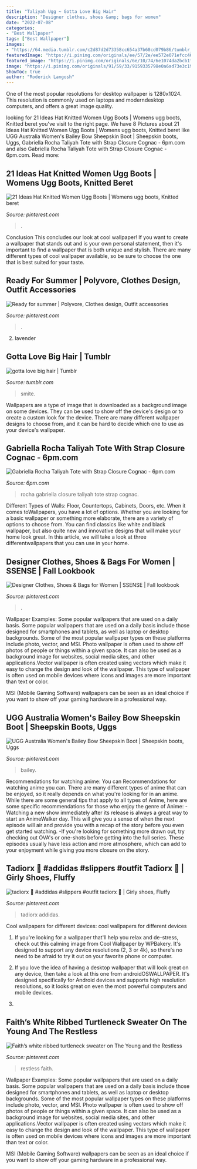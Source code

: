 ```yaml
---
title: "Taliyah Ugg ~ Gotta Love Big Hair"
description: "Designer clothes, shoes &amp; bags for women"
date: "2022-07-08"
categories:
- "Best Wallpaper"
tags: ["Best Wallpaper"]
images:
- "https://64.media.tumblr.com/c2d87d2d73358cc654a37b68cd079b86/tumblr_oivihplGsM1r8w77co1_500.png"
featuredImage: "https://i.pinimg.com/originals/ee/57/2e/ee572e071efcc46a1109a7050d6b8791.jpg"
featured_image: "https://i.pinimg.com/originals/6e/10/74/6e1074da2bcb1f518d34f6e437ac8b71.jpg"
image: "https://i.pinimg.com/originals/91/59/33/9159335798e0a6ad73e3c193351393ae.jpg"
ShowToc: true
author: "Roderick Langosh"
---
```



One of the most popular resolutions for desktop wallpaper is 1280x1024. This resolution is commonly used on laptops and moderndesktop computers, and offers a great image quality.

	

		
looking for 21 Ideas Hat Knitted Women Ugg Boots | Womens ugg boots, Knitted beret you've visit to the right page. We have 8 Pictures about 21 Ideas Hat Knitted Women Ugg Boots | Womens ugg boots, Knitted beret like UGG Australia Women&#039;s Bailey Bow Sheepskin Boot | Sheepskin boots, Uggs, Gabriella Rocha Taliyah Tote with Strap Closure Cognac - 6pm.com and also Gabriella Rocha Taliyah Tote with Strap Closure Cognac - 6pm.com. Read more:
		
    
## 21 Ideas Hat Knitted Women Ugg Boots | Womens Ugg Boots, Knitted Beret

<img loading=lazy src="https://i.pinimg.com/originals/91/59/33/9159335798e0a6ad73e3c193351393ae.jpg" onerror="this.onerror=null;this.src='https://tse2.mm.bing.net/th?id=OIP.th0ynl42G1EeTLq8e0fz5AAAAA&amp;pid=15.1';" alt="21 Ideas Hat Knitted Women Ugg Boots | Womens ugg boots, Knitted beret">

_Source: pinterest.com_

>. 

	

Conclusion
This concludes our look at cool wallpaper! If you want to create a wallpaper that stands out and is your own personal statement, then it's important to find a wallpaper that is both unique and stylish. There are many different types of cool wallpaper available, so be sure to choose the one that is best suited for your taste.

    
## Ready For Summer | Polyvore, Clothes Design, Outfit Accessories

<img loading=lazy src="https://i.pinimg.com/originals/aa/24/4f/aa244f90a8f604cd6757687322ab720e.jpg" onerror="this.onerror=null;this.src='https://tse2.mm.bing.net/th?id=OIP.TG-iGpNysG-id7OGtHA7zwHaHf&amp;pid=15.1';" alt="Ready for summer | Polyvore, Clothes design, Outfit accessories">

_Source: pinterest.com_

>. 

	

2. lavender 

    
## Gotta Love Big Hair | Tumblr

<img loading=lazy src="https://64.media.tumblr.com/c2d87d2d73358cc654a37b68cd079b86/tumblr_oivihplGsM1r8w77co1_500.png" onerror="this.onerror=null;this.src='https://tse3.mm.bing.net/th?id=OIP.8lzUxbA-rOR1WXSCz2eoFQHaHn&amp;pid=15.1';" alt="gotta love big hair | Tumblr">

_Source: tumblr.com_

>smite. 

	

Wallpapers are a type of image that is downloaded as a background image on some devices. They can be used to show off the device's design or to create a custom look for the device. There are many different wallpaper designs to choose from, and it can be hard to decide which one to use as your device's wallpaper.

    
## Gabriella Rocha Taliyah Tote With Strap Closure Cognac - 6pm.com

<img loading=lazy src="http://www.zappos.com/images/z/3/6/7/1/3/8/3671380-4-MULTIVIEW.jpg" onerror="this.onerror=null;this.src='https://tse1.mm.bing.net/th?id=OIP.5zuKPKUmJf93z7xOUsYGRgHaFj&amp;pid=15.1';" alt="Gabriella Rocha Taliyah Tote with Strap Closure Cognac - 6pm.com">

_Source: 6pm.com_

>rocha gabriella closure taliyah tote strap cognac. 

	

Different Types of Walls: Floor, Countertops, Cabinets, Doors, etc.
When it comes toWallpapers, you have a lot of options. Whether you are looking for a basic wallpaper or something more elaborate, there are a variety of options to choose from. You can find classics like white and black wallpaper, but also quite new and innovative designs that will make your home look great. In this article, we will take a look at three differentwallpapers that you can use in your home.

    
## Designer Clothes, Shoes &amp; Bags For Women | SSENSE | Fall Lookbook

<img loading=lazy src="https://i.pinimg.com/originals/b9/41/7e/b9417eec42fac32c7a21b7998e47ae6f.jpg" onerror="this.onerror=null;this.src='https://tse2.mm.bing.net/th?id=OIP.zcRUT24pKJijA8tIFK3RIwHaHI&amp;pid=15.1';" alt="Designer Clothes, Shoes &amp; Bags for Women | SSENSE | Fall lookbook">

_Source: pinterest.com_

>. 

	

Wallpaper Examples: Some popular wallpapers that are used on a daily basis.
Some popular wallpapers that are used on a daily basis include those designed for smartphones and tablets, as well as laptop or desktop backgrounds. Some of the most popular wallpaper types on these platforms include photo, vector, and MSI. 
Photo wallpaper is often used to show off photos of people or things within a given space. It can also be used as a background image for websites, social media sites, and other applications.Vector wallpaper is often created using vectors which make it easy to change the design and look of the wallpaper. This type of wallpaper is often used on mobile devices where icons and images are more important than text or color. 

MSI (Mobile Gaming Software) wallpapers can be seen as an ideal choice if you want to show off your gaming hardware in a professional way.

    
## UGG Australia Women&#039;s Bailey Bow Sheepskin Boot | Sheepskin Boots, Uggs

<img loading=lazy src="https://i.pinimg.com/originals/ee/57/2e/ee572e071efcc46a1109a7050d6b8791.jpg" onerror="this.onerror=null;this.src='https://tse3.mm.bing.net/th?id=OIP.pKQRLvuFFqRJBHfLesYK1gHaHa&amp;pid=15.1';" alt="UGG Australia Women&#039;s Bailey Bow Sheepskin Boot | Sheepskin boots, Uggs">

_Source: pinterest.com_

>bailey. 

	

Recommendations for watching anime: You can
Recommendations for watching anime you can. There are many different types of anime that can be enjoyed, so it really depends on what you're looking for in an anime. While there are some general tips that apply to all types of Anime, here are some specific recommendations for those who enjoy the genre of Anime: 
-Watching a new show immediately after its release is always a great way to start an AnimeWalker day. This will give you a sense of when the next episode will air and provide you with a recap of the story before you even get started watching. 
-If you're looking for something more drawn out, try checking out OVA's or one-shots before getting into the full series. These episodes usually have less action and more atmosphere, which can add to your enjoyment while giving you more closure on the story.

    
## Tadiorx 🍒 #addidas #slippers #outfit Tadiorx 🍒 | Girly Shoes, Fluffy

<img loading=lazy src="https://i.pinimg.com/originals/ec/8c/43/ec8c43fb0a9a7c4713577338f7a6bc36.jpg" onerror="this.onerror=null;this.src='https://tse4.mm.bing.net/th?id=OIP.U5TBH5a-EcSjfNXAylusCAHaOy&amp;pid=15.1';" alt="tadiorx 🍒 #addidas #slippers #outfit tadiorx 🍒 | Girly shoes, Fluffy">

_Source: pinterest.com_

>tadiorx addidas. 

	

Cool wallpapers for different devices:
cool wallpapers for different devices 

1. If you're looking for a wallpaper that'll help you relax and de-stress, check out this calming image from Cool Wallpaper by WPBakery. It's designed to support any device resolutions (2, 3 or 4k), so there's no need to be afraid to try it out on your favorite phone or computer.

2. If you love the idea of having a desktop wallpaper that will look great on any device, then take a look at this one from androidOSWALLPAPER. It's designed specifically for Android devices and supports high resolution resolutions, so it looks great on even the most powerful computers and mobile devices.

3.

    
## Faith’s White Ribbed Turtleneck Sweater On The Young And The Restless

<img loading=lazy src="https://i.pinimg.com/originals/6e/10/74/6e1074da2bcb1f518d34f6e437ac8b71.jpg" onerror="this.onerror=null;this.src='https://tse2.mm.bing.net/th?id=OIP.I85ETkTkWv7Qtr1XQa27CwHaGL&amp;pid=15.1';" alt="Faith’s white ribbed turtleneck sweater on The Young and the Restless">

_Source: pinterest.com_

>restless faith. 

	

Wallpaper Examples: Some popular wallpapers that are used on a daily basis.
Some popular wallpapers that are used on a daily basis include those designed for smartphones and tablets, as well as laptop or desktop backgrounds. Some of the most popular wallpaper types on these platforms include photo, vector, and MSI. 
Photo wallpaper is often used to show off photos of people or things within a given space. It can also be used as a background image for websites, social media sites, and other applications.Vector wallpaper is often created using vectors which make it easy to change the design and look of the wallpaper. This type of wallpaper is often used on mobile devices where icons and images are more important than text or color. 

MSI (Mobile Gaming Software) wallpapers can be seen as an ideal choice if you want to show off your gaming hardware in a professional way.

